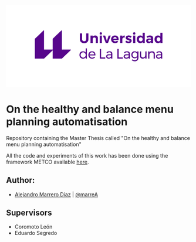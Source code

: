 ![](mem/images/marca.png)
---

# On the healthy and balance menu planning automatisation
Repository containing the Master Thesis called "On the healthy and balance menu planning automatisation"

All the code and experiments of this work has been done using the framework METCO available [here](https://github.com/PAL-ULL/software-metco).

## Author:

- [Alejandro Marrero Díaz](https://marreA.github.io/) | [@marreA](https://github.com/marreA)

## Supervisors

- Coromoto León
- Eduardo Segredo
